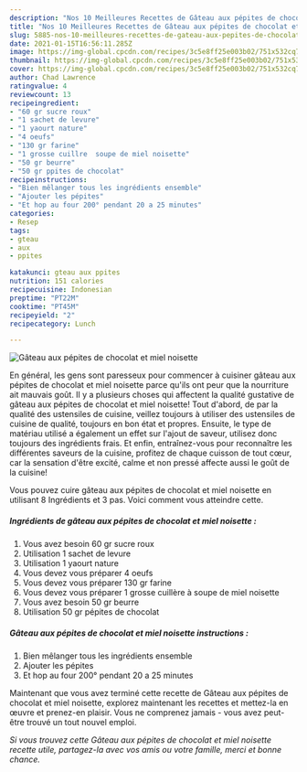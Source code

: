 ```yaml
---
description: "Nos 10 Meilleures Recettes de Gâteau aux pépites de chocolat et miel noisette"
title: "Nos 10 Meilleures Recettes de Gâteau aux pépites de chocolat et miel noisette"
slug: 5885-nos-10-meilleures-recettes-de-gateau-aux-pepites-de-chocolat-et-miel-noisette
date: 2021-01-15T16:56:11.285Z
image: https://img-global.cpcdn.com/recipes/3c5e8ff25e003b02/751x532cq70/gateau-aux-pepites-de-chocolat-et-miel-noisette-photo-principale-de-la-recette.jpg
thumbnail: https://img-global.cpcdn.com/recipes/3c5e8ff25e003b02/751x532cq70/gateau-aux-pepites-de-chocolat-et-miel-noisette-photo-principale-de-la-recette.jpg
cover: https://img-global.cpcdn.com/recipes/3c5e8ff25e003b02/751x532cq70/gateau-aux-pepites-de-chocolat-et-miel-noisette-photo-principale-de-la-recette.jpg
author: Chad Lawrence
ratingvalue: 4
reviewcount: 13
recipeingredient:
- "60 gr sucre roux"
- "1 sachet de levure"
- "1 yaourt nature"
- "4 oeufs"
- "130 gr farine"
- "1 grosse cuillre  soupe de miel noisette"
- "50 gr beurre"
- "50 gr ppites de chocolat"
recipeinstructions:
- "Bien mêlanger tous les ingrédients ensemble"
- "Ajouter les pépites"
- "Et hop au four 200° pendant 20 a 25 minutes"
categories:
- Resep
tags:
- gteau
- aux
- ppites

katakunci: gteau aux ppites 
nutrition: 151 calories
recipecuisine: Indonesian
preptime: "PT22M"
cooktime: "PT45M"
recipeyield: "2"
recipecategory: Lunch

---
```



![Gâteau aux pépites de chocolat et miel noisette](https://img-global.cpcdn.com/recipes/3c5e8ff25e003b02/751x532cq70/gateau-aux-pepites-de-chocolat-et-miel-noisette-photo-principale-de-la-recette.jpg)

En général, les gens sont paresseux pour commencer à cuisiner gâteau aux pépites de chocolat et miel noisette parce qu'ils ont peur que la nourriture ait mauvais goût. Il y a plusieurs choses qui affectent la qualité gustative de gâteau aux pépites de chocolat et miel noisette! Tout d'abord, de par la qualité des ustensiles de cuisine, veillez toujours à utiliser des ustensiles de cuisine de qualité, toujours en bon état et propres. Ensuite, le type de matériau utilisé a également un effet sur l'ajout de saveur, utilisez donc toujours des ingrédients frais. Et enfin, entraînez-vous pour reconnaître les différentes saveurs de la cuisine, profitez de chaque cuisson de tout cœur, car la sensation d'être excité, calme et non pressé affecte aussi le goût de la cuisine!

<!--inarticleads1-->

Vous pouvez cuire gâteau aux pépites de chocolat et miel noisette en utilisant 8 Ingrédients et 3 pas. Voici comment vous atteindre cette.

##### Ingrédients de gâteau aux pépites de chocolat et miel noisette :

1. Vous avez besoin 60 gr sucre roux
1. Utilisation 1 sachet de levure
1. Utilisation 1 yaourt nature
1. Vous devez vous préparer 4 oeufs
1. Vous devez vous préparer 130 gr farine
1. Vous devez vous préparer 1 grosse cuillère à soupe de miel noisette
1. Vous avez besoin 50 gr beurre
1. Utilisation 50 gr pépites de chocolat




<!--inarticleads2-->

##### Gâteau aux pépites de chocolat et miel noisette instructions :

1. Bien mêlanger tous les ingrédients ensemble
1. Ajouter les pépites
1. Et hop au four 200° pendant 20 a 25 minutes




<!--inarticleads1-->

<p>
Maintenant que vous avez terminé cette recette de Gâteau aux pépites de chocolat et miel noisette, explorez maintenant les recettes et mettez-la en œuvre et prenez-en plaisir. Vous ne comprenez jamais - vous avez peut-être trouvé un tout nouvel emploi.
</p>

<p>
<i>Si vous trouvez cette Gâteau aux pépites de chocolat et miel noisette recette utile, partagez-la avec vos amis ou votre famille, merci et bonne chance.</i>
</p>
